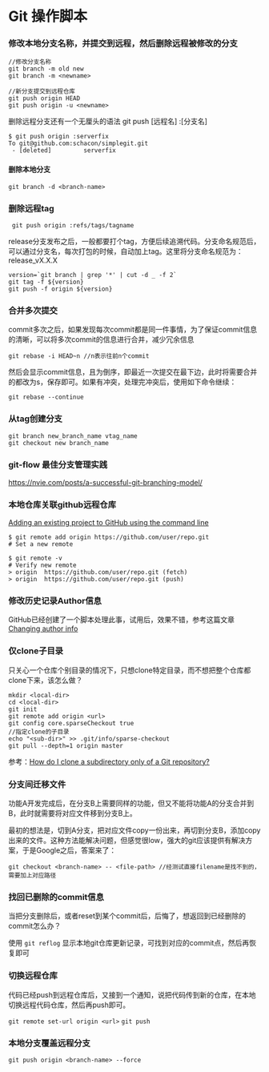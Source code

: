 # Git 操作脚本

### 修改本地分支名称，并提交到远程，然后删除远程被修改的分支

```
//修改分支名称
git branch -m old new
git branch -m <newname>

//新分支提交到远程仓库
git push origin HEAD
git push origin -u <newname>

```
删除远程分支还有一个无厘头的语法 git push [远程名] :[分支名]
```
$ git push origin :serverfix
To git@github.com:schacon/simplegit.git
 - [deleted]         serverfix
```

#### 删除本地分支

`git branch -d <branch-name>`

### 删除远程tag
```
 git push origin :refs/tags/tagname
``` 

release分支发布之后，一般都要打个tag，方便后续追溯代码。分支命名规范后，可以通过分支名，每次打包的时候，自动加上tag。这里将分支命名规范为：release_vX.X.X

```
version=`git branch | grep '*' | cut -d _ -f 2`
git tag -f ${version}
git push -f origin ${version}
```

### 合并多次提交
commit多次之后，如果发现每次commit都是同一件事情，为了保证commit信息的清晰，可以将多次commit的信息进行合并，减少冗余信息

```
git rebase -i HEAD~n //n表示往前n个commit
```

然后会显示commit信息，且为倒序，即最近一次提交在最下边，此时将需要合并的都改为s，保存即可。如果有冲突，处理完冲突后，使用如下命令继续：

```
git rebase --continue
```

### 从tag创建分支

```
git branch new_branch_name vtag_name
git checkout new branch_name
```

### git-flow 最佳分支管理实践

https://nvie.com/posts/a-successful-git-branching-model/

### 本地仓库关联github远程仓库

[Adding an existing project to GitHub using the command line](https://help.github.com/en/articles/adding-an-existing-project-to-github-using-the-command-line)

```
$ git remote add origin https://github.com/user/repo.git
# Set a new remote

$ git remote -v
# Verify new remote
> origin  https://github.com/user/repo.git (fetch)
> origin  https://github.com/user/repo.git (push)
```

### 修改历史记录Author信息

GitHub已经创建了一个脚本处理此事，试用后，效果不错，参考这篇文章[Changing author info](https://help.github.com/en/github/using-git/changing-author-info)

### 仅clone子目录

只关心一个仓库个别目录的情况下，只想clone特定目录，而不想把整个仓库都clone下来，该怎么做？

```
mkdir <local-dir>
cd <local-dir>
git init
git remote add origin <url>
git config core.sparseCheckout true
//指定clone的子目录
echo "<sub-dir>" >> .git/info/sparse-checkout
git pull --depth=1 origin master
```

参考：[How do I clone a subdirectory only of a Git repository?](https://stackoverflow.com/questions/600079/how-do-i-clone-a-subdirectory-only-of-a-git-repository/28039894#28039894)

### 分支间迁移文件

功能A开发完成后，在分支B上需要同样的功能，但又不能将功能A的分支合并到B，此时就需要将对应文件移到分支B上。

最初的想法是，切到A分支，把对应文件copy一份出来，再切到分支B，添加copy出来的文件。这种方法能解决问题，但感觉很low，强大的git应该提供有解决方案，于是Google之后，答案来了：

```
git checkout <branch-name> -- <file-path> //经测试直接filename是找不到的，需要加上对应路径
```

### 找回已删除的commit信息

当把分支删除后，或者reset到某个commit后，后悔了，想返回到已经删除的commit怎么办？

使用 `git reflog` 显示本地git仓库更新记录，可找到对应的commit点，然后再恢复即可

### 切换远程仓库

代码已经push到远程仓库后，又接到一个通知，说把代码传到新的仓库，在本地切换远程代码仓库，然后再push即可。

`git remote set-url origin <url>`
`git push`

### 本地分支覆盖远程分支

`git push origin <branch-name> --force`